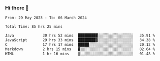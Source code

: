 ### Hi there 👋

<!--START_SECTION:waka-->

```txt
From: 29 May 2023 - To: 06 March 2024

Total Time: 85 hrs 25 mins

Java             30 hrs 52 mins  █████████░░░░░░░░░░░░░░░░   35.91 %
JavaScript       29 hrs 33 mins  ████████▓░░░░░░░░░░░░░░░░   34.38 %
C                17 hrs 17 mins  █████░░░░░░░░░░░░░░░░░░░░   20.12 %
Markdown         2 hrs 15 mins   ▓░░░░░░░░░░░░░░░░░░░░░░░░   02.64 %
HTML             1 hr 16 mins    ▒░░░░░░░░░░░░░░░░░░░░░░░░   01.48 %
```

<!--END_SECTION:waka-->
<!--
**the-beef-calculator/the-beef-calculator** is a ✨ _special_ ✨ repository because its `README.md` (this file) appears on your GitHub profile.

Here are some ideas to get you started:

- 🔭 I’m currently working on ...
- 🌱 I’m currently learning ...
- 👯 I’m looking to collaborate on ...
- 🤔 I’m looking for help with ...
- 💬 Ask me about ...
- 📫 How to reach me: ...
- 😄 Pronouns: ...
- ⚡ Fun fact: ...
-->
